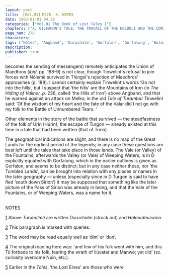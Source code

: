 ```yaml
---
layout: post
title: 【Vol.01】P278. X. NOTES
date: 1983-01-01 04:38
categories: ["Vol.01 The Book of Lost Tales I"]
chapters: ["X. GILFANON'S TALE: THE TRAVAIL OF THE NOLDOLI AND THE COMING OF MANKIND"]
page_num: 278
characters: 
tags: ["Notes", 'Angband', 'Duruchalm', 'Gorfalon', 'Gorfalong', 'Halmadhurwion', 'Great Lands', 'Hisilómë', 'Húrin', 'folk of Húrin']
description: 
published: true
---
```


<p style="text-indent: 0;">
becomes the sending of messengers) remotely anticipates the Union of Maedhros (<I>ibid</I>. pp. 188-9) is not clear, though Tinwelint's refusal to join forces with Nólemë survived in Thingol's rejection of Maedhros’ approaches (p. 189). I cannot certainly explain Tinwelint's words ‘Go not into the hills', but I suspect that ‘the hills' are the Mountains of Iron (in <I>The Hiding of Valinor, p</I>. 236, called ‘the Hills of Iron’) above Angband, and that he warned against an attack on Melko; in the old <I>Tale of Turambar</I> Tinwelint said: ‘Of the wisdom of my heart and the fate of the Valar did I not go with my folk to the Battle of Unnumbered Tears. ’
</p>

Other elements in the story of the battle that survived — the steadfastness of the folk of Úrin (Húrin), the escape of Turgon — already existed at this time in a tale that had been written (that of Túrin).

The geographical indications are slight, and there is no map of the Great Lands for the earliest period of the legends; in any case these questions are best left until the tales that take place in those lands. The Vale (or Valley) of the Fountains, afterwards the Valley (or Vale) of Weeping Waters, is in D explicitly equated with Gorfalong, which in the earlier outlines is given as Gorfalon, and seems to be distinct; but in any case neither these, nor ‘the Tumbled Lands', can be brought into relation with any places or names in the later geography — unless (especially since in D Turgon is said to have fled ‘south down Sirion’) it may be supposed that something like the later picture of the Pass of Sirion was already in being, and that the Vale of the Fountains, or of Weeping Waters, was a name for it.

<BR>
NOTES

[1]({{site.baseurl}}/vol01-p259) Above <I>Turuhalmë</I> are written <I>Duruchalm</I> (struck out) and <I>Halmadhurwion</I>.

[2]({{site.baseurl}}/vol01-p262) This paragraph is marked with queries.

[3]({{site.baseurl}}/vol01-p262) The word may be read equally well as ‘dim’ or ‘dun’.

[4]({{site.baseurl}}/vol01-p263) The original reading here was: ‘and few of his folk went with him, and this Tû forbade to his folk, fearing the wrath of Ilúvatar and Manwë; yet did’ (sc. curiosity overcome Nuin, etc.).

[5]({{site.baseurl}}/vol01-p266) Earlier in the <I>Tales</I>, ‘the Lost Elves' are those who were

